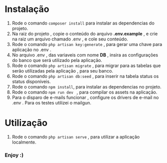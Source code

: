 # Instalação
1. Rode o comando ``composer install`` para instalar as dependencias do projeto.
2. Na raiz do projeto , copie o conteúdo do arquivo **.env.example** , e crie na raiz um arquivo chamado .env , e cole seu conteúdo.
3. Rode o comando ``php artisan key:generate`` , para gerar uma chave para aplicação no .env .
4. No arquivo .env , das variaveis com nome **DB** , insira as configurações do banco que será utilizado pela aplicação.
5. Rode o comando ``php artisan migrate`` , para migrar para as tabelas que serão utilizadas pela aplicação , para seu banco.
6. Rode o comando ``php artisan db:seed`` , para inserir na tabela status os status disponíveis.
7. Rode o comando `` npm install ``, para instalar as dependencias no projeto.
8. Rode o comando ``npm run dev `` , para compilar os assets na aplicação.
9. Para o disparo de e-mails funcionar , configure os drivers de e-mail no .env . Para os testes utilizei o mailgun.

# Utilização
1. Rode o comando ``php artisan serve`` , para utilizar a aplicação localmente.


### Enjoy :)

